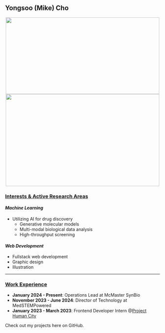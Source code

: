 ## Yongsoo (Mike) Cho
<div align="center">
  <img src="https://github-readme-stats.vercel.app/api/top-langs/?username=Yongsoo-Cho&layout=compact&theme=tokyonight" width="500" height="250">
  <img src="https://leetcard.jacoblin.cool/Yongsoo-Cho" width="500" height="300">
</div>

### <ins>Interests & Active Research Areas</ins>

#### _Machine Learning_
* Utilizing AI for drug discovery
  * Generative molecular models
  * Multi-modal biological data analysis
  * High-throughput screening

  
#### _Web Development_
* Fullstack web development
* Graphic design
* Illustration
---------------

### <ins>Work Experience</ins>
* **January 2024 - Present**: Operations Lead at McMaster SynBio
* **November 2023 - June 2024**: Director of Technology at MedSTEMPowered
* **January 2023 - March 2023**: Frontend Developer Intern @<a href="https://projecthumancity.com">Project Human City</a>

Check out my projects here on GitHub.
